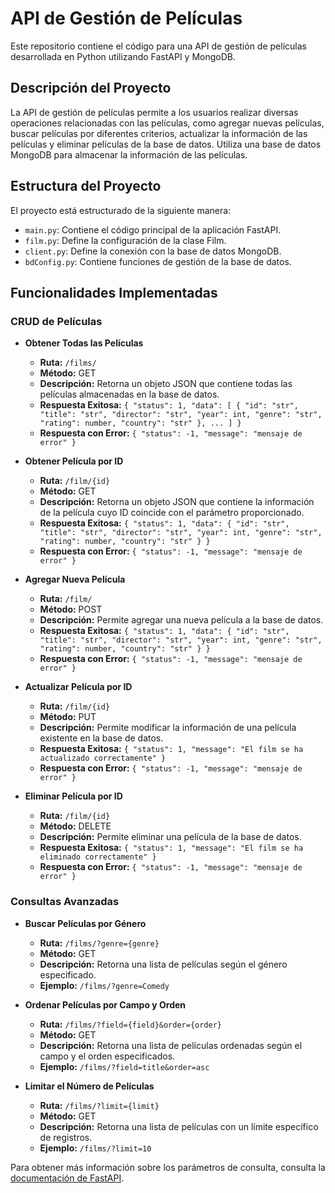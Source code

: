 # API de Gestión de Películas

Este repositorio contiene el código para una API de gestión de películas desarrollada en Python utilizando FastAPI y MongoDB.

## Descripción del Proyecto

La API de gestión de películas permite a los usuarios realizar diversas operaciones relacionadas con las películas, como agregar nuevas películas, buscar películas por diferentes criterios, actualizar la información de las películas y eliminar películas de la base de datos. Utiliza una base de datos MongoDB para almacenar la información de las películas.

## Estructura del Proyecto

El proyecto está estructurado de la siguiente manera:

- `main.py`: Contiene el código principal de la aplicación FastAPI.
- `film.py`: Define la configuración de la clase Film.
- `client.py`: Define la conexión con la base de datos MongoDB.
- `bdConfig.py`: Contiene funciones de gestión de la base de datos.

## Funcionalidades Implementadas

### CRUD de Películas

- **Obtener Todas las Películas**
  - **Ruta:** `/films/`
  - **Método:** GET
  - **Descripción:** Retorna un objeto JSON que contiene todas las películas almacenadas en la base de datos.
  - **Respuesta Exitosa:** `{ "status": 1, "data": [ { "id": "str", "title": "str", "director": "str", "year": int, "genre": "str", "rating": number, "country": "str" }, ... ] }`
  - **Respuesta con Error:** `{ "status": -1, "message": "mensaje de error" }`

- **Obtener Película por ID**
  - **Ruta:** `/film/{id}`
  - **Método:** GET
  - **Descripción:** Retorna un objeto JSON que contiene la información de la película cuyo ID coincide con el parámetro proporcionado.
  - **Respuesta Exitosa:** `{ "status": 1, "data": { "id": "str", "title": "str", "director": "str", "year": int, "genre": "str", "rating": number, "country": "str" } }`
  - **Respuesta con Error:** `{ "status": -1, "message": "mensaje de error" }`

- **Agregar Nueva Película**
  - **Ruta:** `/film/`
  - **Método:** POST
  - **Descripción:** Permite agregar una nueva película a la base de datos.
  - **Respuesta Exitosa:** `{ "status": 1, "data": { "id": "str", "title": "str", "director": "str", "year": int, "genre": "str", "rating": number, "country": "str" } }`
  - **Respuesta con Error:** `{ "status": -1, "message": "mensaje de error" }`

- **Actualizar Película por ID**
  - **Ruta:** `/film/{id}`
  - **Método:** PUT
  - **Descripción:** Permite modificar la información de una película existente en la base de datos.
  - **Respuesta Exitosa:** `{ "status": 1, "message": "El film se ha actualizado correctamente" }`
  - **Respuesta con Error:** `{ "status": -1, "message": "mensaje de error" }`

- **Eliminar Película por ID**
  - **Ruta:** `/film/{id}`
  - **Método:** DELETE
  - **Descripción:** Permite eliminar una película de la base de datos.
  - **Respuesta Exitosa:** `{ "status": 1, "message": "El film se ha eliminado correctamente" }`
  - **Respuesta con Error:** `{ "status": -1, "message": "mensaje de error" }`

### Consultas Avanzadas

- **Buscar Películas por Género**
  - **Ruta:** `/films/?genre={genre}`
  - **Método:** GET
  - **Descripción:** Retorna una lista de películas según el género especificado.
  - **Ejemplo:** `/films/?genre=Comedy`

- **Ordenar Películas por Campo y Orden**
  - **Ruta:** `/films/?field={field}&order={order}`
  - **Método:** GET
  - **Descripción:** Retorna una lista de películas ordenadas según el campo y el orden especificados.
  - **Ejemplo:** `/films/?field=title&order=asc`

- **Limitar el Número de Películas**
  - **Ruta:** `/films/?limit={limit}`
  - **Método:** GET
  - **Descripción:** Retorna una lista de películas con un límite específico de registros.
  - **Ejemplo:** `/films/?limit=10`

Para obtener más información sobre los parámetros de consulta, consulta la [documentación de FastAPI](https://fastapi.tiangolo.com/tutorial/query-params/).
